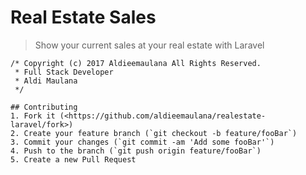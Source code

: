 # Real Estate Sales
> Show your current sales at your real estate with Laravel

```
/* Copyright (c) 2017 Aldieemaulana All Rights Reserved.
 * Full Stack Developer
 * Aldi Maulana 
 */

## Contributing
1. Fork it (<https://github.com/aldieemaulana/realestate-laravel/fork>)
2. Create your feature branch (`git checkout -b feature/fooBar`)
3. Commit your changes (`git commit -am 'Add some fooBar'`)
4. Push to the branch (`git push origin feature/fooBar`)
5. Create a new Pull Request
